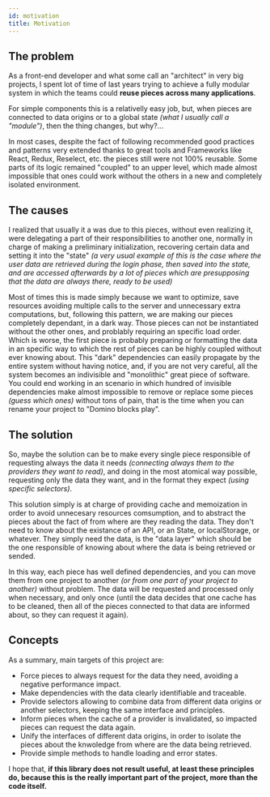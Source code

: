 ```yaml
---
id: motivation
title: Motivation
---
```


## The problem

As a front-end developer and what some call an &quot;architect&quot; in very big projects, I spent lot of time of last years trying to achieve a fully modular system in which the teams could __reuse pieces across many applications__.

For simple components this is a relativelly easy job, but, when pieces are connected to data origins or to a global state _(what I usually call a &quot;module&quot;)_, then the thing changes, but why?...

In most cases, despite the fact of following recommended good practices and patterns very extended thanks to great tools and Frameworks like React, Redux, Reselect, etc. the pieces still were not 100% reusable. Some parts of its logic remained "coupled" to an upper level, which made almost impossible that ones could work without the others in a new and completely isolated environment.


## The causes

I realized that usually it a was due to this pieces, without even realizing it, were delegating a part of their responsibilities to another one, normally in charge of making a preliminary initialization, recovering certain data and setting it into the "state" _(a very usual example of this is the case where the user data are retrieved during the login phase, then saved into the state, and are accessed afterwards by a lot of pieces which are presupposing that the data are always there, ready to be used)_

Most of times this is made simply because we want to optimize, save resources avoiding multiple calls to the server and unnecessary extra computations, but, following this pattern, we are making our pieces completely dependant, in a dark way. Those pieces can not be instantiated without the other ones, and problably requiring an specific load order. Which is worse, the first piece is probably preparing or formatting the data in an specific way to which the rest of pieces can be highly coupled without ever knowing about. This "dark" dependencies can easily propagate by the entire system without having notice, and, if you are not very careful, all the system becomes an indivisible and "monolithic" great piece of software. You could end working in an scenario in which hundred of invisible dependencies make almost impossible to remove or replace some pieces _(guess which ones)_ without tons of pain, that is the time when you can rename your project to "Domino blocks play".

## The solution

So, maybe the solution can be to make every single piece responsible of requesting always the data it needs _(connecting always them to the providers they want to read)_, and doing in the most atomical way possible, requesting only the data they want, and in the format they expect _(using specific selectors)_.

This solution simply is at charge of providing cache and memoization in order to avoid unnecesary resources comsumption, and to abstract the pieces about the fact of from where are they reading the data. They don't need to know about the existance of an API, or an State, or localStorage, or whatever. They simply need the data, is the "data layer" which should be the one responsible of knowing about where the data is being retrieved or sended.

In this way, each piece has well defined dependencies, and you can move them from one project to another _(or from one part of your project to another)_ without problem. The data will be requested and processed only when necessary, and only once (until the data decides that one cache has to be cleaned, then all of the pieces connected to that data are informed about, so they can request it again).

## Concepts

As a summary, main targets of this project are:

- Force pieces to always request for the data they need, avoiding a negative performance impact.
- Make dependencies with the data clearly identifiable and traceable.
- Provide selectors allowing to combine data from different data origins or another selectors, keeping the same interface and principles.
- Inform pieces when the cache of a provider is invalidated, so impacted pieces can request the data again.
- Unify the interfaces of different data origins, in order to isolate the pieces about the knwoledge from where are the data being retrieved.
- Provide simple methods to handle loading and error states.

I hope that, __if this library does not result useful, at least these principles do, because this is the really important part of the project, more than the code itself.__
